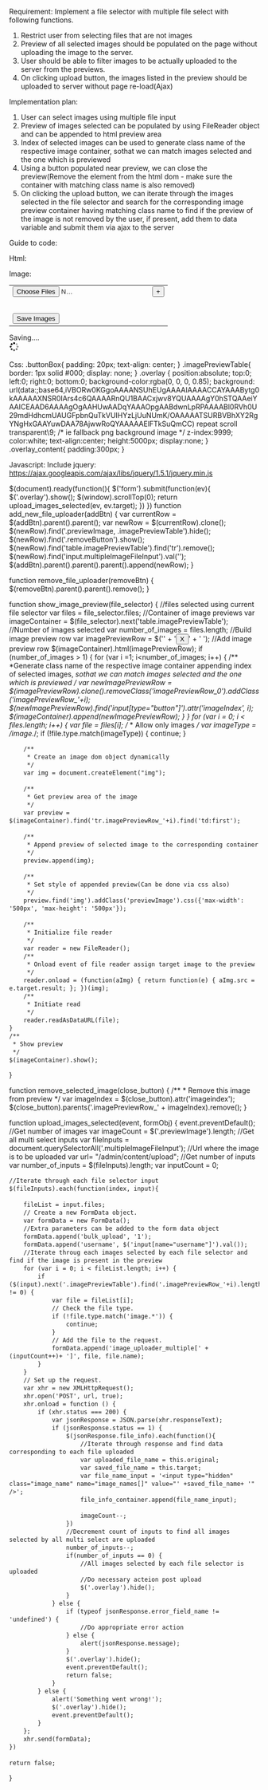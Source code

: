 Requirement: Implement a file selector with multiple file select with following functions.
1. Restrict user from selecting files that are not images
1. Preview of all selected images should be populated on the page without uploading the image to the server.
2. User should be able to  filter images to be actually uploaded to the server from the previews.
3. On clicking upload button, the images listed in the preview should be uploaded to server without page re-load(Ajax)

Implementation plan: 
1. User can select images using multiple file input 
2. Preview of images selected can be  populated by using FileReader object and can be appended to html preview area
3. Index of selected images can be used to generate class name of the respective image container, sothat we can match images selected and the one which is previewed
4. Using a button populated near preview, we can close the preview(Remove the element from the html dom - make sure the container with matching class name is also removed)
5. On clicking the upload button, we can iterate through the images selected in the file selector and search for the corresponding image preview container having matching class name to find if the preview of the image is not removed by the user, if present, add them to data variable and submit them via ajax to the server

Guide to code:

Html:
<p>
<label for="image_uploader_multiple">Image:</label>
</p>
<form>
<table width="70%" id="multi_file_uploader">
	<tbody>
		<tr class="imageSelectorContainer">
			<td valign="top">
				<input type="file" name="image_uploader_multiple[]" value="" class="multipleImageFileInput" style="width:50%" onchange="show_image_preview(this);" accept="image/*" multiple="">
				<table class="imagePreviewTable"></table>
			</td>
			<td valign="top" align="right">
				<input type="button" value="X" title="Remove" class="removeButton" style="display:none;" onclick="remove_file_uploader(this)">
			</td>
			<td valign="top"><input type="button" value="+" title="Add" class="addButton" style="" onclick="add_new_file_uploader(this)"> </td>
		</tr>
		<tr>
			<td colspan="3" class="buttonBox">
				<input type="submit" value="Save Images">
			</td>
		</tr>
	</tbody>
</table>
</form>
<div class="overlay">
<div class="overlay_content">Saving....<br /><img src="spinner.gif" /></div>
</div>

Css:
.buttonBox{
	padding: 20px;
	text-align: center;
}
.imagePreviewTable{
	border: 1px solid #000;
	display: none;
}
.overlay {
    position:absolute; top:0; left:0; right:0; bottom:0; background-color:rgba(0, 0, 0, 0.85); background: url(data:;base64,iVBORw0KGgoAAAANSUhEUgAAAAIAAAACCAYAAABytg0kAAAAAXNSR0IArs4c6QAAAARnQU1BAACxjwv8YQUAAAAgY0hSTQAAeiYAAICEAAD6AAAAgOgAAHUwAADqYAAAOpgAABdwnLpRPAAAABl0RVh0U29mdHdhcmUAUGFpbnQuTkVUIHYzLjUuNUmK/OAAAAATSURBVBhXY2RgYNgHxGAAYuwDAA78AjwwRoQYAAAAAElFTkSuQmCC) repeat scroll transparent\9; /* ie fallback png background image */ z-index:9999; color:white; text-align:center; height:5000px; display:none;
}
.overlay_content{
    padding:300px;
}

Javascript:
Include jquery: https://ajax.googleapis.com/ajax/libs/jquery/1.5.1/jquery.min.js

$(document).ready(function(){
	$('form').submit(function(ev){
		$('.overlay').show();
		$(window).scrollTop(0);
		return upload_images_selected(ev, ev.target);
	})
})
function add_new_file_uploader(addBtn) {
	var currentRow = $(addBtn).parent().parent();
	var newRow = $(currentRow).clone();
	$(newRow).find('.previewImage, .imagePreviewTable').hide();
	$(newRow).find('.removeButton').show();
	$(newRow).find('table.imagePreviewTable').find('tr').remove();
	$(newRow).find('input.multipleImageFileInput').val('');
	$(addBtn).parent().parent().parent().append(newRow);
}

function remove_file_uploader(removeBtn) {
	$(removeBtn).parent().parent().remove();
}

function show_image_preview(file_selector) {
	//files selected using current file selector
	var files = file_selector.files;
	//Container of image previews
	var imageContainer = $(file_selector).next('table.imagePreviewTable');
	//Number of images selected
	var number_of_images = files.length;
	//Build image preview row
	var imagePreviewRow = $('<tr class="imagePreviewRow_0"><td valign=top style="width: 510px;"></td>' +
		'<td valign=top><input type="button" value="X" title="Remove Image" class="removeImageButton" imageIndex="0" onclick="remove_selected_image(this)" /></td>' +
		'</tr> ');
	//Add image preview row
	$(imageContainer).html(imagePreviewRow);
	if (number_of_images > 1) {
		for (var i =1; i<number_of_images; i++) {
			/**
			 *Generate class name of the respective image container appending index of selected images, 
			 *sothat we can match images selected and the one which is previewed
			 */
			var newImagePreviewRow = $(imagePreviewRow).clone().removeClass('imagePreviewRow_0').addClass('imagePreviewRow_'+i);
			$(newImagePreviewRow).find('input[type="button"]').attr('imageIndex', i);
			$(imageContainer).append(newImagePreviewRow);
		}
	}
	for (var i = 0; i < files.length; i++) {
		var file = files[i];
		/**
		 * Allow only images
		 */
		var imageType = /image.*/;
		if (!file.type.match(imageType)) {
		  continue;
		}
		
		/**
		 * Create an image dom object dynamically
		 */
		var img = document.createElement("img");
		
		/**
		 * Get preview area of the image
		 */
		var preview = $(imageContainer).find('tr.imagePreviewRow_'+i).find('td:first');

		/**
		 * Append preview of selected image to the corresponding container
		 */
		preview.append(img); 
		
		/**
		 * Set style of appended preview(Can be done via css also)
		 */
		preview.find('img').addClass('previewImage').css({'max-width': '500px', 'max-height': '500px'});
		
		/**
		 * Initialize file reader
		 */
		var reader = new FileReader();
		/**
		 * Onload event of file reader assign target image to the preview
		 */
		reader.onload = (function(aImg) { return function(e) { aImg.src = e.target.result; }; })(img);
		/**
		 * Initiate read
		 */
		reader.readAsDataURL(file);
	}
	/**
	 * Show preview
	 */
	$(imageContainer).show();
}

function remove_selected_image(close_button)
{
	/**
	 * Remove this image from preview
	 */
	var imageIndex = $(close_button).attr('imageindex');
	$(close_button).parents('.imagePreviewRow_' + imageIndex).remove();
}

function upload_images_selected(event, formObj)
{
	event.preventDefault();
	//Get number of images
	var imageCount = $('.previewImage').length;
	//Get all multi select inputs
	var fileInputs = document.querySelectorAll('.multipleImageFileInput');
	//Url where the image is to be uploaded
	var url= "/admin/content/upload";
	//Get number of inputs
	var number_of_inputs = $(fileInputs).length; 
	var inputCount = 0;

	//Iterate through each file selector input
	$(fileInputs).each(function(index, input){
		
		fileList = input.files;
		// Create a new FormData object.
		var formData = new FormData();
		//Extra parameters can be added to the form data object
		formData.append('bulk_upload', '1');
		formData.append('username', $('input[name="username"]').val());
		//Iterate throug each images selected by each file selector and find if the image is present in the preview
		for (var i = 0; i < fileList.length; i++) {
			if ($(input).next('.imagePreviewTable').find('.imagePreviewRow_'+i).length != 0) {
				var file = fileList[i];
				// Check the file type.
				if (!file.type.match('image.*')) {
					continue;
				}
				// Add the file to the request.
				formData.append('image_uploader_multiple[' +(inputCount++)+ ']', file, file.name);
			}
		}
		// Set up the request.
		var xhr = new XMLHttpRequest();
		xhr.open('POST', url, true);
		xhr.onload = function () {
			if (xhr.status === 200) {
				var jsonResponse = JSON.parse(xhr.responseText);
				if (jsonResponse.status == 1) {
					$(jsonResponse.file_info).each(function(){
						//Iterate through response and find data corresponding to each file uploaded
						var uploaded_file_name = this.original;
						var saved_file_name = this.target;
						var file_name_input = '<input type="hidden" class="image_name" name="image_names[]" value="' +saved_file_name+ '" />';
						file_info_container.append(file_name_input);
						
						imageCount--;
					})
					//Decrement count of inputs to find all images selected by all multi select are uploaded
					number_of_inputs--;
					if(number_of_inputs == 0) {
						//All images selected by each file selector is uploaded
						//Do necessary acteion post upload
						$('.overlay').hide();
					}
				} else {
					if (typeof jsonResponse.error_field_name != 'undefined') {
						//Do appropriate error action
					} else {
						alert(jsonResponse.message);
					}
					$('.overlay').hide();
					event.preventDefault();
					return false;
				}
			} else {
				alert('Something went wrong!');
				$('.overlay').hide();
				event.preventDefault();
			}
		};
		xhr.send(formData);
	})
	
	return false;
}
